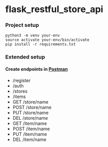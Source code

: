 # flask_restful_store_api
### Project setup
```
python3 -m venv your-env
source activate your-env/bin/activate
pip install -r requirements.txt
```
### Extended setup
#### Create endpoints in [Postman](https://www.getpostman.com/)
* /register
* /auth
* /stores
* /items
* GET /store/name
* POST /store/name
* PUT /store/name
* DEL /store/name
* GET /item/name
* POST /item/name
* PUT /item/name
* DEL /item/name